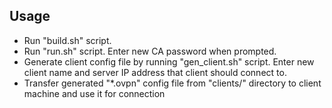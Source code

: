 ## Usage

- Run "build.sh" script.
- Run "run.sh" script. Enter new CA password when prompted.
- Generate client config file by running "gen_client.sh" script. Enter new client name and server IP address that client should connect to.
- Transfer generated "*.ovpn" config file from "clients/" directory to client machine and use it for connection
